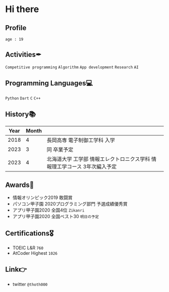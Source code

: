# Hi there

## Profile
`age : 19`

## Activities✒
`Competitive programming` `Algorithm` `App development` `Research` `AI`

## Programming Languages💻
`Python` `Dart` `C` `C++`

## History📚
|Year|Month||
|---|---|---|
|2018|4|長岡高専 電子制御工学科 入学|
|2023|3|同 卒業予定|
|2023|4|北海道大学 工学部 情報エレクトロニクス学科 情報理工学コース 3年次編入予定|

## Awards🥇
- 情報オリンピック2019 敢闘賞
- パソコン甲子園 2020プログラミング部門 予選成績優秀賞
- アプリ甲子園2020 全国4位 `Zikanri`
- アプリ甲子園2020 全国ベスト30 `明日の予定`

## Certifications🎖
- TOEIC L&R `760`
- AtCoder Highest `1026`

## Link👉
- twitter `@thoth000`
